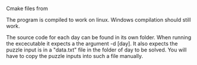 Cmake files from

The program is compiled to work on linux.
Windows compilation should still work.

The source code for each day can be found in its own folder.
When running the excecutable it expects a the argument -d [day].
It also expects the puzzle input is in a "data.txt" file in the folder of day to be solved.
You will have to copy the puzzle inputs into such a file manually.